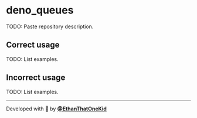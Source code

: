 # deno_queues

TODO: Paste repository description.

## Correct usage

TODO: List examples.

## Incorrect usage

TODO: List examples.

---

Developed with 🦕 by [**@EthanThatOneKid**](https://etok.codes/)

